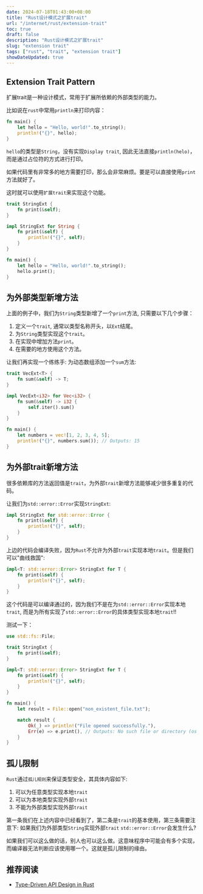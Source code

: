 ```yaml
---
date: 2024-07-18T01:43:00+08:00
title: "Rust设计模式之扩展trait"
url: "/internet/rust/extension-trait"
toc: true
draft: false
description: "Rust设计模式之扩展trait"
slug: "extension trait"
tags: ["rust", "trait", "extension trait"]
showDateUpdated: true
---
```


## Extension Trait Pattern

扩展trait是一种设计模式，常用于扩展所依赖的外部类型的能力。

比如说在`rust`中常用`println`来打印内容：

```rust
fn main() {
    let hello = "Hello, world!".to_string();
    println!("{}", hello);
}
```

`hello`的类型是`String`，没有实现`Display trait`, 因此无法直接`println(helo)`，而是通过占位符的方式进行打印。

如果代码里有非常多的地方需要打印，那么会非常麻烦。要是可以直接使用`print`方法就好了。

这时就可以使用`扩展trait`来实现这个功能。

```rust
trait StringExt {
    fn print(&self);
}

impl StringExt for String {
    fn print(&self) {
        println!("{}", self);
    }
}

fn main() {
    let hello = "Hello, world!".to_string();
    hello.print();
}
```

## 为外部类型新增方法

上面的例子中，我们为`String`类型新增了一个`print`方法, 只需要以下几个步骤：

1. 定义一个`trait`, 通常以类型名称开头，以`Ext`结尾。
2. 为`String`类型实现这个`trait`。
3. 在实现中增加方法`print`。
4. 在需要的地方使用这个方法。

让我们再实现一个练练手: 为动态数组添加一个`sum`方法:

```rust
trait VecExt<T> {
    fn sum(&self) -> T;
}

impl VecExt<i32> for Vec<i32> {
    fn sum(&self) -> i32 {
        self.iter().sum()
    }
}

fn main() {
    let numbers = vec![1, 2, 3, 4, 5];
    println!("{}", numbers.sum()); // Outputs: 15
}
```

## 为外部trait新增方法

很多依赖库的方法返回值是`trait`，为外部`trait`新增方法能够减少很多重复的代码。

让我们为`std::error::Error`实现`StringExt`:

```rust
impl StringExt for std::error::Error {
    fn print(&self) {
        println!("{}", self);
    }
}
```

上边的代码会编译失败，因为`Rust`不允许为外部`trait`实现本地`trait`。但是我们可以"曲线救国":

```rust
impl<T: std::error::Error> StringExt for T {
    fn print(&self) {
        println!("{}", self);
    }
}
```

这个代码是可以编译通过的，因为我们不是在为`std::error::Error`实现本地`trait`, 而是为所有实现了`std::error::Error`的具体类型实现本地`trait`!!

测试一下：

```rust
use std::fs::File;

trait StringExt {
    fn print(&self);
}

impl<T: std::error::Error> StringExt for T {
    fn print(&self) {
        println!("{}", self);
    }
}

fn main() {
    let result = File::open("non_existent_file.txt");

    match result {
        Ok(_) => println!("File opened successfully."),
        Err(e) => e.print(), // Outputs: No such file or directory (os error 2)
    }
}
```

## 孤儿限制

`Rust`通过`孤儿规则`来保证类型安全，其具体内容如下:

1. 可以为任意类型实现本地`trait`
2. 可以为本地类型实现外部`trait`
3. 不能为外部类型实现外部`trait`

第一条我们在上述内容中已经看到了，第二条是`trait`的基本使用，第三条需要注意下: 如果我们为外部类型`String`实现外部`trait` `std::error::Error`会发生什么?

如果我们可以这么做的话，别人也可以这么做。这意味程序中可能会有多个实现，而编译器无法判断应该使用哪一个。这就是孤儿限制的缘由。

## 推荐阅读

- [Type-Driven API Design in Rust](https://www.youtube.com/watch?v=bnnacleqg6k)
